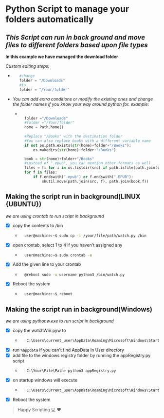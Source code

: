 
# Python Script to manage your folders automatically
## _This Script can run in back ground and move files to different folders based upon file types_

**In this example we have managed the download folder**

*Custom editing steps:*
* ```python
     #change
     folder = "/Downloads"
     #to
     folder = "/Your/folder"
     ```
* *You can add extra conditions or modify the existing ones and change the folder names if you know your way around python  for. example:*
    * ```python

        folder ="/Downloads"
        #folder ="/Your/folder"
        home = Path.home()
        
        #Replace "/Books" with the destination folder
        #You can also replace books with a different variable name
        if not os.path.exists(str(home)+folder+"/Books"):
            os.makedirs(str(home)+folder+"/Books")

        book = str(home)+folder+"/Books"
        #instead of ".epub", you can mention other formats as well
        files = [i for i in os.listdir(src) if path.isfile(path.join(src, i))]
        for f in files:
            if f.endswith(".epub") or f.endswith(".EPUB"):
                shutil.move(path.join(src, f), path.join(book,f))
        ```

## Making the script run in background(LINUX {UBUNTU})

*we are using crontab to run script in background* 
* [x] copy the contents to /bin
    * ``` sh
        user@machine:~$ sudo cp -i /your/file/path/watch.py /bin 
        ```
* [x] open crontab, select 1 to 4 if you haven't assigned any
    * ``` bash
        user@machine:~$ sudo crontab -e
        ```
* [x] Add the given  line to your crontab
    * ``` bash 
        @reboot sudo -u username python3 /bin/watch.py
        ```
* [x] Reboot the system
    * ```bash
        user@machine:~$ reboot
        ```
## Making the script run in background(Windows)

*we are using pythonw.exe to run script in background* 
* [x] copy the watchWin.pyw to
     * ```bash
          C:\Users\current_user\AppData\Roaming\Microsoft\Windows\Start Menu\Programs\Startup\
          ```
* [x] run ```%appdata``` if you can't find AppData in User directory
* [x] add file to the windows registry folder by running the appRegistry.py script
    * ```bash
         C:\Your\File\Path> python3 appRegistry.py
         ```
* [x] on startup windows will execute 
     * ```bash
          C:\Users\current_user\AppData\Roaming\Microsoft\Windows\Start Menu\Programs\Startup> pythonw.exe watchWin.pyw
          ```
* [x] Reboot the system
>Happy Scripting :computer: :heart:
